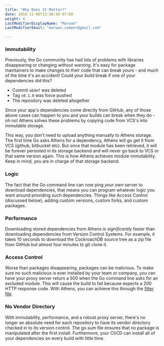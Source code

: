 ```yaml
---
title: "Why Does It Matter?"
date: 2018-11-06T13:58:58-07:00
weight: 4
LastModifierDisplayName: "Marwan"
LastModifierEmail: "marwan.sameer@gmail.com"

---
```


### Immutability

Previously, the Go community has had lots of problems with libraries disappearing or changing without warning. It's easy for package maintainers to make changes to their code that can break yours - and much of the time it's an accident! Could your build break if one of your dependencies did this?

- Commit `abdef` was deleted
- Tag `v0.1.0` was force pushed
- The repository was deleted altogether

 Since your app's dependencies come directly from GitHub, any of those above cases can happen to you and your builds can break when they do - oh no! Athens solves these problems by copying code from VCS's into _immutable_ storage.

 This way, you don't need to upload anything manually to Athens storage. The first time Go asks Athens for a dependency, Athens will go get it from VCS (github, bitbucket etc). But once that module has been retrieved, it will be forever persisted in its storage backend and will never go back to VCS or that same version again. This is how Athens achieves module immutability. Keep in mind, you are in charge of that storage backend. 

### Logic 

The fact that the Go command line can now ping _your own_ server to download dependencies, that means you can program whatever logic you want around providing such dependencies. Things like Access Control (discussed below), adding custom versions, custom forks, and custom packages. 


### Performance 

Downloading stored dependencies from Athens is _significantly_ faster than downloading dependencies from Version Control Systems. For example, it takes 10 seconds to download the CockroachDB source tree as a zip file from GitHub but almost four minutes to git clone it. 

### Access Control 

Worse than packages disappearing, packages can be malicious. To make sure no such malicious is ever installed by your team or company, you can have your proxy server return a 500 when the Go command line asks for an excluded module. This will cause the build to fail because expects a 200 HTTP response code. With Athens, you can achieve this through the [filter file](/configuration/filter.md). 


### No Vendor Directory
With immutability, performance, and a robust proxy server, there's no longer an absolute need for each repository to have its vendor directory checked in to its version control. The go.sum file ensures that no package is manipulated after the first install. Furthermore, your CI/CD can install all of your dependencies on every build with little time. 